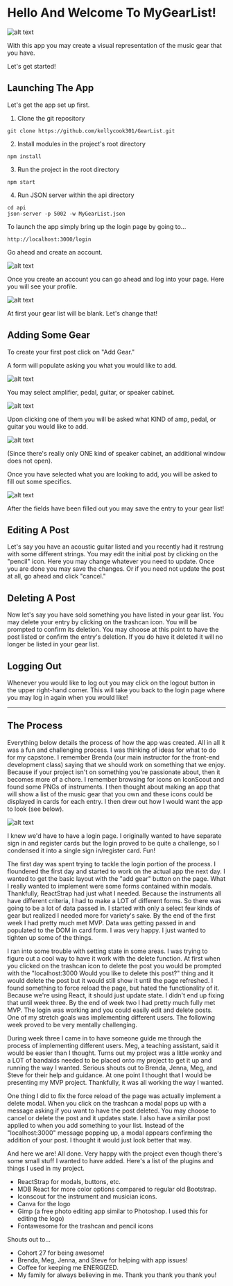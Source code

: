
# Hello And Welcome To MyGearList!

![alt text](https://github.com/kellycook301/GearList/blob/master/readmeImages/MGLLogo.png)

With this app you may create a visual representation of the music gear that you have.

Let's get started!

## Launching The App

Let's get the app set up first.

1. Clone the git repository
```
git clone https://github.com/kellycook301/GearList.git
```

2. Install modules in the project's root directory 
```
npm install
```

3. Run the project in the root directory
```
npm start
```

4. Run JSON server within the api directory
```
cd api 
json-server -p 5002 -w MyGearList.json
```

To launch the app simply bring up the login page by going to...
```
http://localhost:3000/login
```
Go ahead and create an account. 

![alt text](https://github.com/kellycook301/GearList/blob/master/readmeImages/NewRegister.png)

Once you create an account you can go ahead and log into your page.
Here you will see your profile. 

![alt text](https://github.com/kellycook301/GearList/blob/master/readmeImages/NewMainPage.png)

At first your gear list will be blank. Let's change that!

## Adding Some Gear
To create your first post click on "Add Gear." 

A form will populate asking you what you would like to add. 

![alt text](https://github.com/kellycook301/GearList/blob/master/readmeImages/NewAdd_Gear.png)

You may select amplifier, pedal, guitar, or speaker cabinet. 

![alt text](https://github.com/kellycook301/GearList/blob/master/readmeImages/NewWhat_Would_You1.png)

Upon clicking one of them you will be asked what KIND of amp, pedal, or guitar you would like to add.

![alt text](https://github.com/kellycook301/GearList/blob/master/readmeImages/NewWhat_Would_You2.png)

(Since there's really only ONE kind of speaker cabinet, an additional window does not open). 

Once you have selected what you are looking to add, you will be asked to fill out some specifics. 

![alt text](https://github.com/kellycook301/GearList/blob/master/readmeImages/NewFeatures.png)

After the fields have been filled out you may save the entry to your gear list!

## Editing A Post
Let's say you have an acoustic guitar listed and you recently had it restrung with some different strings. You may edit the initial post by clicking on the "pencil" icon. Here you may change whatever you need to update. Once you are done you may save the changes. Or if you need not update the post at all, go ahead and click "cancel."

## Deleting A Post
Now let's say you have sold something you have listed in your gear list. You may delete your entry by clicking on the trashcan icon. You will be prompted to confirm its deletion. You may choose at this point to have the post listed or confirm the entry's deletion. If you do have it deleted it will no longer be listed in your gear list.

## Logging Out
Whenever you would like to log out you may click on the logout button in the upper right-hand corner. This will take you back to the login page where you may log in again when you would like!

------

## The Process
Everything below details the process of how the app was created. All in all it was a fun and challenging process. I was thinking of ideas for what to do for my capstone. I remember Brenda (our main instructor for the front-end development class) saying that we should work on something that we enjoy. Because if your project isn't on something you're passionate about, then it becomes more of a chore. I remember browsing for icons on IconScout and found some PNGs of instruments. I then thought about making an app that will show a list of the music gear that you own and these icons could be displayed in cards for each entry. I then drew out how I would want the app to look (see below).

![alt text](https://github.com/kellycook301/GearList/blob/master/App%20Layout%201_final2.JPG)

I knew we'd have to have a login page. I originally wanted to have separate sign in and register cards but the login proved to be quite a challenge, so I condensed it into a single sign in/register card. Fun!

The first day was spent trying to tackle the login portion of the process. I floundered the first day and started to work on the actual app the next day. I wanted to get the basic layout with the "add gear" button on the page. What I really wanted to implement were some forms contained within modals. Thankfully, ReactStrap had just what I needed. Because the instruments all have different criteria, I had to make a LOT of different forms. So there was going to be a lot of data passed in. I started with only a select few kinds of gear but realized I needed more for variety's sake. By the end of the first week I had pretty much met MVP. Data was getting passed in and populated to the DOM in card form. I was very happy. I just wanted to tighten up some of the things.

I ran into some trouble with setting state in some areas. I was trying to figure out a cool way to have it work with the delete function. At first when you clicked on the trashcan icon to delete the post you would be prompted with the "localhost:3000 Would you like to delete this post?" thing and it would delete the post but it would still show it until the page refreshed. I found something to force reload the page, but hated the functionality of it. Because we're using React, it should just update state. I didn't end up fixing that until week three. By the end of week two I had pretty much fully met MVP. The login was working and you could easily edit and delete posts. One of my stretch goals was implementing different users. The following week proved to be very mentally challenging.

During week three I came in to have someone guide me through the process of implementing different users. Meg, a teaching assistant, said it would be easier than I thought. Turns out my project was a little wonky and a LOT of bandaids needed to be placed onto my project to get it up and running the way I wanted. Serious shouts out to Brenda, Jenna, Meg, and Steve for their help and guidance. At one point I thought that I would be presenting my MVP project. Thankfully, it was all working the way I wanted.

One thing I did to fix the force reload of the page was actually implement a delete modal. When you click on the trashcan a modal pops up with a message asking if you want to have the post deleted. You may choose to cancel or delete the post and it updates state. I also have a similar post applied to when you add something to your list. Instead of the "localhost:3000" message popping up, a modal appears confirming the addition of your post. I thought it would just look better that way.

And here we are! All done. Very happy with the project even though there's some small stuff I wanted to have added. Here's a list of the plugins and things I used in my project.

* ReactStrap for modals, buttons, etc.
* MDB React for more color options compared to regular old Bootstrap.
* Iconscout for the instrument and musician icons.
* Canva for the logo
* Gimp (a free photo editing app similar to Photoshop. I used this for editing the logo)
* Fontawesome for the trashcan and pencil icons

Shouts out to...
* Cohort 27 for being awesome!
* Brenda, Meg, Jenna, and Steve for helping with app issues!
* Coffee for keeping me ENERGIZED.
* My family for always believing in me. Thank you thank you thank you!
